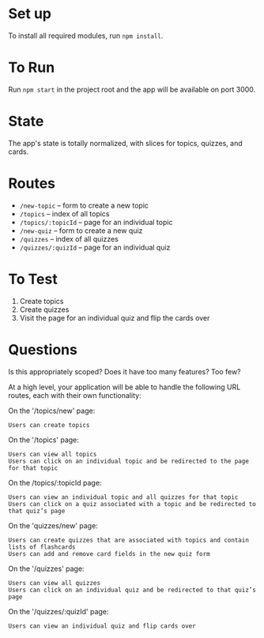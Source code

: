 # Set up 
To install all required modules, run `npm install`. 


# To Run

Run `npm start` in the project root and the app will be available on port 3000.

# State

The app's state is totally normalized, with slices for topics, quizzes, and cards.

# Routes

- `/new-topic` – form to create a new topic
- `/topics` – index of all topics
- `/topics/:topicId` – page for an individual topic
- `/new-quiz` – form to create a new quiz
- `/quizzes` – index of all quizzes
- `/quizzes/:quizId` – page for an individual quiz

# To Test

1. Create topics
2. Create quizzes
3. Visit the page for an individual quiz and flip the cards over

# Questions

Is this appropriately scoped? Does it have too many features? Too few?




At a high level, your application will be able to handle the following URL routes, each with their own functionality:

On the '/topics/new' page:

    Users can create topics

On the '/topics' page:

    Users can view all topics
    Users can click on an individual topic and be redirected to the page for that topic

On the /topics/:topicId page:

    Users can view an individual topic and all quizzes for that topic
    Users can click on a quiz associated with a topic and be redirected to that quiz’s page

On the 'quizzes/new' page:

    Users can create quizzes that are associated with topics and contain lists of flashcards
    Users can add and remove card fields in the new quiz form

On the '/quizzes' page:

    Users can view all quizzes
    Users can click on an individual quiz and be redirected to that quiz’s page

On the '/quizzes/:quizId' page:

    Users can view an individual quiz and flip cards over

